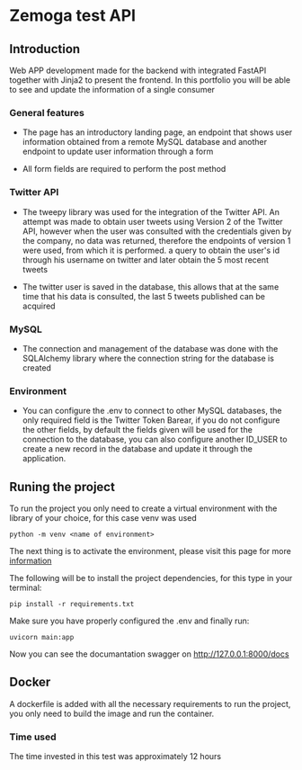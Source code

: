 # Zemoga test API

## Introduction


Web APP development made for the backend with integrated FastAPI together with Jinja2 to present the frontend. In this portfolio you will be able to see and update the information of a single consumer

### General features
- The page has an introductory landing page, an endpoint that shows user information obtained from a remote MySQL database and another endpoint to update user information through a form

- All form fields are required to perform the post method

### Twitter API
- The tweepy library was used for the integration of the Twitter API. An attempt was made to obtain user tweets using Version 2 of the Twitter API, however when the user was consulted with the credentials given by the company, no data was returned, therefore the endpoints of version 1 were used, from which it is performed. a query to obtain the user's id through his username on twitter and later obtain the 5 most recent tweets

- The twitter user is saved in the database, this allows that at the same time that his data is consulted, the last 5 tweets published can be acquired

### MySQL 
- The connection and management of the database was done with the SQLAlchemy library where the connection string for the database is created

### Environment
- You can configure the .env to connect to other MySQL databases, the only required field is the Twitter Token Barear, if you do not configure the other fields, by default the fields given will be used for the connection to the database, you can also configure another ID_USER to create a new record in the database and update it through the application.

## Runing the project
To run the project you only need to create a virtual environment with the library of your choice, for this case venv was used
~~~
python -m venv <name of environment>  
~~~
The next thing is to activate the environment, please visit this page for more [information](https://docs.python.org/es/3/library/venv.html)

The following will be to install the project dependencies, for this type in your terminal:
~~~
pip install -r requirements.txt 
~~~
Make sure you have properly configured the .env and finally run:
~~~
uvicorn main:app
~~~

Now you can see the documantation swagger on http://127.0.0.1:8000/docs

## Docker
A dockerfile is added with all the necessary requirements to run the project, you only need to build the image and run the container.

### Time used
The time invested in this test was approximately 12 hours